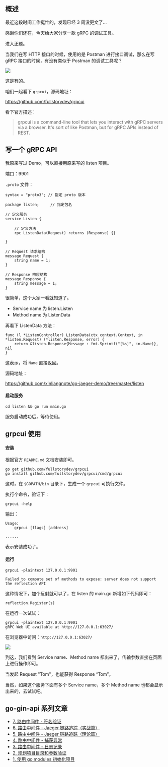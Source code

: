 ## 概述

最近这段时间工作挺忙的，发现已经 3 周没更文了...

感谢你们还在，今天给大家分享一款 gRPC 的调试工具。

进入正题。


当我们在写 HTTP 接口的时候，使用的是 Postman 进行接口调试，那么在写 gRPC 接口的时候，有没有类似于 Postman 的调试工具呢？

![](https://github.com/xinliangnote/Go/blob/master/02-Go%20gRPC/images/2_grpc_1.gif)


这是有的。

咱们一起看下 `grpcui`，源码地址：

https://github.com/fullstorydev/grpcui

看下官方描述：

> grpcui is a command-line tool that lets you interact with gRPC servers via a browser. It's sort of like Postman, but for gRPC APIs instead of REST.

## 写一个 gRPC API

我原来写过 Demo，可以直接用原来写的 listen 项目。

端口：9901

`.proto` 文件：

```
syntax = "proto3"; // 指定 proto 版本

package listen;     // 指定包名

// 定义服务
service Listen {

	// 定义方法
	rpc ListenData(Request) returns (Response) {}

}

// Request 请求结构
message Request {
	string name = 1;
}

// Response 响应结构
message Response {
    string message = 1;
}
```

很简单，这个大家一看就知道了。

- Service name 为 listen.Listen
- Method name 为 ListenData

再看下 ListenData 方法：

```
func (l *ListenController) ListenData(ctx context.Context, in *listen.Request) (*listen.Response, error) {
	return &listen.Response{Message : fmt.Sprintf("[%s]", in.Name)}, nil
}
```

这表示，将 `Name` 直接返回。

源码地址：

https://github.com/xinliangnote/go-jaeger-demo/tree/master/listen

#### 启动服务

```
cd listen && go run main.go
```

服务启动成功后，等待使用。

## grpcui 使用

#### 安装

根据官方 `README.md` 文档安装即可。

```
go get github.com/fullstorydev/grpcui
go install github.com/fullstorydev/grpcui/cmd/grpcui
```

这时，在 `$GOPATH/bin` 目录下，生成一个 `grpcui` 可执行文件。

执行个命令，验证下：

```
grpcui -help
```

输出：

```
Usage:
	grpcui [flags] [address]
	
......	
```

表示安装成功了。

#### 运行

```
grpcui -plaintext 127.0.0.1:9901

Failed to compute set of methods to expose: server does not support the reflection API
```

这种情况下，加个反射就可以了，在 listen 的 main.go 新增如下代码即可：

```
reflection.Register(s)
```

在运行一次试试：

```
grpcui -plaintext 127.0.0.1:9901
gRPC Web UI available at http://127.0.0.1:63027/
```

在浏览器中访问：`http://127.0.0.1:63027/`

![](https://github.com/xinliangnote/Go/blob/master/02-Go%20gRPC/images/2_grpc_2.gif)

到这，我们看到 Service name、Method name 都出来了，传输参数直接在页面上进行操作即可。

当发起 Request "Tom"，也能获得 Response “Tom”。

当然，如果这个服务下面有多个 Service name，多个 Method name 也都会显示出来的，去试试吧。

## go-gin-api 系列文章

- [7. 路由中间件 - 签名验证](https://mp.weixin.qq.com/s/0cozELotcpX3Gd6WPJiBbQ)
- [6. 路由中间件 - Jaeger 链路追踪（实战篇）](https://mp.weixin.qq.com/s/Ea28475_UTNaM9RNfgPqJA)
- [5. 路由中间件 - Jaeger 链路追踪（理论篇）](https://mp.weixin.qq.com/s/28UBEsLOAHDv530ePilKQA)
- [4. 路由中间件 - 捕获异常](https://mp.weixin.qq.com/s/SconDXB_x7Gan6T0Awdh9A)
- [3. 路由中间件 - 日志记录](https://mp.weixin.qq.com/s/eTygPXnrYM2xfrRQyfn8Tg)
- [2. 规划项目目录和参数验证](https://mp.weixin.qq.com/s/11AuXptWGmL5QfiJArNLnA)
- [1. 使用 go modules 初始化项目](https://mp.weixin.qq.com/s/1XNTEgZ0XGZZdxFOfR5f_A)

